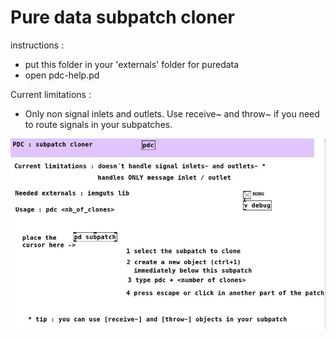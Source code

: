 # Pure data subpatch cloner

instructions : 
* put this folder in your 'externals' folder for puredata
* open pdc-help.pd

Current limitations :
- Only non signal inlets and outlets. Use receive~ and throw~ if you need to route signals in your subpatches.

<img src="https://raw.githubusercontent.com/jyg/pdc/master/pd-clone.jpg" alt="pd-clone.jpg" >
